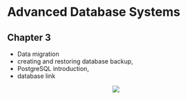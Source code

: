 # Advanced Database Systems
## Chapter 3
- Data migration
-  creating and restoring database backup, 
-  PostgreSQL introduction,
-  database link


<p align="center">
<img src="https://user-images.githubusercontent.com/80395610/142782559-c0deebc6-72de-41f9-9370-aee8ec674299.JPG">
  </p>
